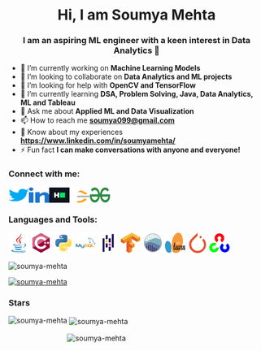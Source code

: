 <h1 align="center">Hi, I am Soumya Mehta </h1>
<h3 align="center">I am an aspiring ML engineer with a keen interest in Data Analytics 🚀</h3>

- 🔭 I’m currently working on **Machine Learning Models**
- 👯 I’m looking to collaborate on **Data Analytics and ML projects**
- 🤝 I’m looking for help with **OpenCV and TensorFlow**
- 🌱 I’m currently learning **DSA, Problem Solving, Java, Data Analytics, ML and Tableau**
- 💬 Ask me about **Applied ML and Data Visualization**
- 📫 How to reach me **soumya099@gmail.com**
- 📄 Know about my experiences **https://www.linkedin.com/in/soumyamehta/**
- ⚡ Fun fact **I can make conversations with anyone and everyone!**


</div><h3 align="left">Connect with me:</h3>
<p align="left">
<a href="https://twitter.com/SoumyaMehta09" target="blank"><img align="center" src="https://raw.githubusercontent.com/teamedwardforever/Readme-Generator/71f25dd8b98329b168142a6b782a107b75eab178/svg/Social/twitter.svg" alt="SoumyaMehta09" height="30" width="40" /></a><a href="https://linkedin.com/in/soumyamehta" target="blank"><img align="center" src="https://raw.githubusercontent.com/teamedwardforever/Readme-Generator/71f25dd8b98329b168142a6b782a107b75eab178/svg/Social/linked-in-alt.svg" alt="soumyamehta" height="30" width="40" /></a><a href="https://www.hackerrank.com/soumya_mehta" target="blank"><img align="center" src="https://raw.githubusercontent.com/teamedwardforever/Readme-Generator/71f25dd8b98329b168142a6b782a107b75eab178/svg/Social/hackerrank.svg" alt="soumya_mehta" height="30" width="40" /></a><a href="https://www.leetcode.com/soumyamehta" target="blank"><img align="center" src="https://raw.githubusercontent.com/teamedwardforever/Readme-Generator/71f25dd8b98329b168142a6b782a107b75eab178/svg/Social/leet-code.svg" alt="soumyamehta" height="30" width="40" /></a><a href="https://auth.geeksforgeeks.org/user/soumyamehta/profile" target="blank"><img align="center" src="https://raw.githubusercontent.com/teamedwardforever/Readme-Generator/71f25dd8b98329b168142a6b782a107b75eab178/svg/Social/geeks-for-geeks.svg" alt="soumyamehta/profile" height="30" width="40" /></a></p>

<h3 align="left">Languages and Tools:</h3>
<p align="left">
<img src="https://raw.githubusercontent.com/teamedwardforever/Readme-Generator/71f25dd8b98329b168142a6b782a107b75eab178/svg/Skills/Languages/java-original.svg" alt="Java" width="40" height="40"/>
<img src="https://raw.githubusercontent.com/teamedwardforever/Readme-Generator/71f25dd8b98329b168142a6b782a107b75eab178/svg/Skills/Languages/cplusplus-original.svg" alt="CPP" width="40" height="40"/>
<img src="https://raw.githubusercontent.com/teamedwardforever/Readme-Generator/71f25dd8b98329b168142a6b782a107b75eab178/svg/Skills/Languages/python-original.svg" alt="Python" width="40" height="40"/>
<img src="https://raw.githubusercontent.com/teamedwardforever/Readme-Generator/71f25dd8b98329b168142a6b782a107b75eab178/svg/Skills/Database/mysql-original-wordmark.svg" alt="Mysql" width="40" height="40"/>
<img src="https://raw.githubusercontent.com/teamedwardforever/Readme-Generator/71f25dd8b98329b168142a6b782a107b75eab178/svg/Skills/ML/pandas-original.svg" alt="Pandas" width="40" height="40"/>
<img src="https://raw.githubusercontent.com/teamedwardforever/Readme-Generator/71f25dd8b98329b168142a6b782a107b75eab178/svg/Skills/ML/tensorflow-icon.svg" alt="Tensorflow" width="40" height="40"/>
<img src="https://raw.githubusercontent.com/teamedwardforever/Readme-Generator/71f25dd8b98329b168142a6b782a107b75eab178/svg/Skills/ML/logo-mark-lightbg.svg" alt="SeaBorn" width="40" height="40"/>
<img src="https://raw.githubusercontent.com/teamedwardforever/Readme-Generator/71f25dd8b98329b168142a6b782a107b75eab178/svg/Skills/ML/Scikit_learn_logo_small.svg" alt="Scikit" width="40" height="40"/>
<img src="https://raw.githubusercontent.com/teamedwardforever/Readme-Generator/71f25dd8b98329b168142a6b782a107b75eab178/svg/Skills/ML/pytorch-icon.svg" alt="Pytorch" width="40" height="40"/>
<img src="https://raw.githubusercontent.com/teamedwardforever/Readme-Generator/71f25dd8b98329b168142a6b782a107b75eab178/svg/Skills/ML/opencv-icon.svg" alt="Opencv" width="40" height="40"/>
</p>

<p align="left"> <img src="https://komarev.com/ghpvc/?username=soumya-mehta&label=Profile%20views&color=0e75b6&style=flat" alt="soumya-mehta" /> </p>

<p align="left"> <a href="https://github.com/ryo-ma/github-profile-trophy"><img src="https://github-profile-trophy.vercel.app/?username=soumya-mehta&theme=dark_lover" alt="soumya-mehta" /></a> </p>

<h3 align="left">Stars</h3>
<img align="left" height="180em" src="https://github-readme-stats.vercel.app/api/top-langs/?username=soumya-mehta&layout=compact&theme=dracula" alt=soumya-mehta />

<p>&nbsp;<img align="center" height="180em" src="https://github-readme-stats.vercel.app/api?username=soumya-mehta&show_icons=true&locale=en&theme=radical" alt="soumya-mehta" /></p>

<p><img align="center" height="180em" src="https://github-readme-streak-stats.herokuapp.com/?user=soumya-mehta&theme=radical" alt="soumya-mehta" /></p>
